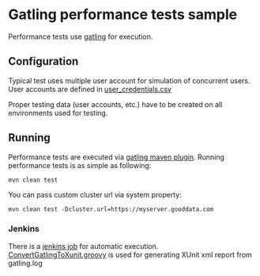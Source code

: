 # Gatling performance tests sample

Performance tests use [gatling](http://gatling-tool.org/) for execution.


## Configuration
Typical test uses multiple user account for simulation of concurrent users.
User accounts are defined in [user_credentials.csv](src/test/resources/data/user_credentials.csv)

Proper testing data (user accounts, etc.) have to be created on all environments used for testing.

## Running

Performance tests are executed via [gatling maven plugin](https://github.com/excilys/gatling/wiki/Maven-plugin).
Running performance tests is as simple as following:

```mvn clean test```

You can pass custom cluster url via system property:

```mvn clean test -Dcluster.url=https://myserver.gooddata.com```

### Jenkins
There is a [jenkins job](https://ci.intgdc.com/job/MSF-Performance-Tests/) for automatic execution.
[ConvertGatlingToXunit.groovy](ConvertGatlingToXunit.groovy) is used for generating XUnit xml report from gatling.log



